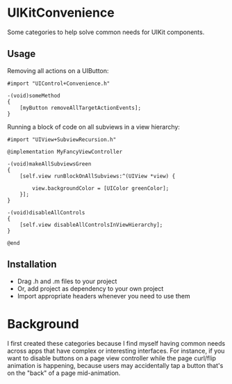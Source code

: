 UIKitConvenience
================

Some categories to help solve common needs for UIKit components.

Usage
-----

Removing all actions on a UIButton:

```objc
#import "UIControl+Convenience.h"

-(void)someMethod
{
    [myButton removeAllTargetActionEvents];
}

```

Running a block of code on all subviews in a view hierarchy:

```objc
#import "UIView+SubviewRecursion.h"

@implementation MyFancyViewController

-(void)makeAllSubviewsGreen
{
    [self.view runBlockOnAllSubviews:^(UIView *view) {
    
        view.backgroundColor = [UIColor greenColor];
    }];
}
    
-(void)disableAllControls
{
    [self.view disableAllControlsInViewHierarchy];
}
    
@end

```

Installation
-----

* Drag .h and .m files to your project
* Or, add project as dependency to your own project
* Import appropriate headers whenever you need to use them

Background
==========

I first created these categories because I find myself having common needs across apps that have complex or interesting interfaces. For instance, if you want to disable buttons on a page view controller while the page curl/flip animation is happening, because users may accidentally tap a button that's on the "back" of a page mid-animation.